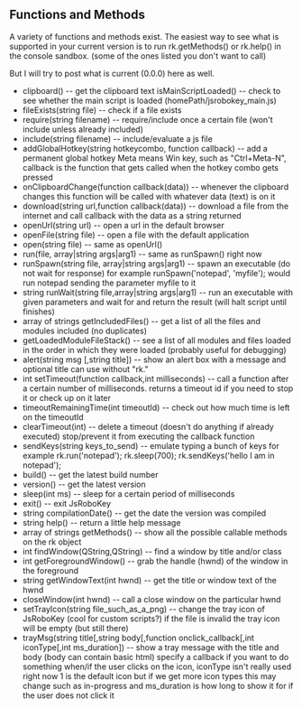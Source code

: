 Functions and Methods
---------------------
A variety of functions and methods exist.
The easiest way to see what is supported in your current version is to run rk.getMethods() or rk.help() in the console sandbox. (some of the ones listed you don't want to call)

But I will try to post what is current (0.0.0) here as well.

* clipboard() -- get the clipboard text
isMainScriptLoaded() -- check to see whether the main script is loaded (homePath/jsrobokey_main.js)
* fileExists(string file) -- check if a file exists
* require(string filename) -- require/include once a certain file (won't include unless already included)
* include(string filename) -- include/evaluate a js file
* addGlobalHotkey(string hotkeycombo, function callback) -- add a permanent global hotkey Meta means Win key, such as "Ctrl+Meta-N", callback is the function that gets called when the hotkey combo gets pressed
* onClipboardChange(function callback(data)) -- whenever the clipboard changes this function will be called with whatever data (text) is on it
* download(string url,function callback(data)) -- download a file from the internet and call callback with the data as a string returned
* openUrl(string url) -- open a url in the default browser
* openFile(string file) -- open a file with the default application
* open(string file) -- same as openUrl()
* run(file, array|string args|arg1) -- same as runSpawn() right now
* runSpawn(string file, array|string args|arg1) -- spawn an executable (do not wait for response) for example runSpawn('notepad', 'myfile'); would run notepad sending the parameter myfile to it
* string runWait(string file,array|string args|arg1) -- run an executable with given parameters and wait for and return the result (will halt script until finishes)
* array of strings getIncludedFiles() -- get a list of all the files and modules included (no duplicates)
* getLoadedModuleFileStack() -- see a list of all modules and files loaded in the order in which they were loaded (probably useful for debugging)
* alert(string msg [,string title]) -- show an alert box with a message and optional title can use without "rk."
* int setTimeout(function callback,int milliseconds) -- call a function after a certain number of milliseconds. returns a timeout id if you need to stop it or check up on it later
* timeoutRemainingTime(int timeoutId) -- check out how much time is left on the timeoutId
* clearTimeout(int) -- delete a timeout (doesn't do anything if already executed) stop/prevent it from executing the callback function
* sendKeys(string keys_to_send) -- emulate typing a bunch of keys for example rk.run('notepad'); rk.sleep(700); rk.sendKeys('hello I am in notepad');
* build() -- get the latest build number
* version() -- get the latest version
* sleep(int ms) -- sleep for a certain period of milliseconds 
* exit() -- exit JsRoboKey
* string compilationDate() -- get the date the version was compiled
* string help() -- return a little help message
* array of strings getMethods() -- show all the possible callable methods on the rk object
* int findWindow(QString,QString) -- find a window by title and/or class
* int getForegroundWindow() -- grab the handle (hwnd) of the window in the foreground
* string getWindowText(int hwnd) -- get the title or window text of the hwnd
* closeWindow(int hwnd) -- call a close window on the particular hwnd
* setTrayIcon(string file_such_as_a_png) -- change the tray icon of JsRoboKey (cool for custom scripts?) if the file is invalid the tray icon will be empty (but still there)
* trayMsg(string title[,string body[,function onclick_callback[,int iconType[,int ms_duration]) -- show a tray message with the title and body (body can contain basic html) specify a callback if you want to do something when/if the user clicks on the icon, iconType isn't really used right now 1 is the default icon but if we get more icon types this may change such as in-progress and ms_duration is how long to show it for if the user does not click it

